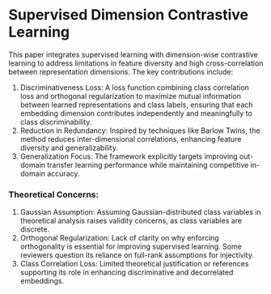 # Supervised Dimension Contrastive Learning
This paper integrates supervised learning with dimension-wise contrastive learning to address limitations in feature diversity and high cross-correlation between representation dimensions. The key contributions include:
  1. Discriminativeness Loss: A loss function combining class correlation loss and orthogonal regularization to maximize mutual information between learned representations and class labels, ensuring that each embedding dimension contributes independently and meaningfully to class discriminability.
  2. Reduction in Redundancy: Inspired by techniques like Barlow Twins, the method reduces inter-dimensional correlations, enhancing feature diversity and generalizability.
  3. Generalization Focus: The framework explicitly targets improving out-domain transfer learning performance while maintaining competitive in-domain accuracy.
### Theoretical Concerns:
  1. Gaussian Assumption: Assuming Gaussian-distributed class variables in theoretical analysis raises validity concerns, as class variables are discrete.
  2. Orthogonal Regularization: Lack of clarity on why enforcing orthogonality is essential for improving supervised learning. Some reviewers question its reliance on full-rank assumptions for injectivity.
  3. Class Correlation Loss: Limited theoretical justification or references supporting its role in enhancing discriminative and decorrelated embeddings.
